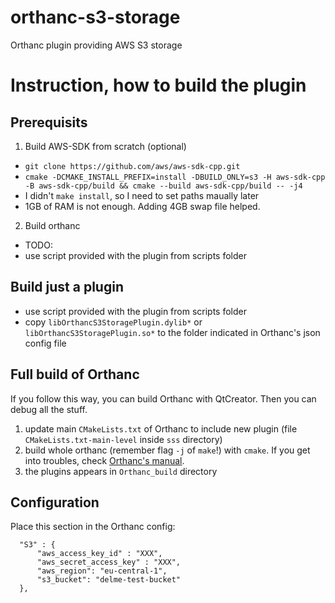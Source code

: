 # orthanc-s3-storage

Orthanc plugin providing AWS S3 storage

# Instruction, how to build the plugin

## Prerequisits
1. Build AWS-SDK from scratch (optional)
  - `git clone https://github.com/aws/aws-sdk-cpp.git`
  - `cmake -DCMAKE_INSTALL_PREFIX=install -DBUILD_ONLY=s3 -H aws-sdk-cpp -B aws-sdk-cpp/build && cmake --build aws-sdk-cpp/build -- -j4`
  - I didn't `make install`, so I need to set paths maually later
  - 1GB of RAM is not enough. Adding 4GB swap file helped.

2. Build orthanc
  - TODO:
  - use script provided with the plugin from scripts folder

## Build just a plugin
  - use script provided with the plugin from scripts folder
  - copy `libOrthancS3StoragePlugin.dylib*` or `libOrthancS3StoragePlugin.so*` to the folder indicated in Orthanc's json config file

## Full build of Orthanc

If you follow this way, you can build Orthanc with QtCreator. Then you can debug all the stuff.

1. update main `CMakeLists.txt` of Orthanc to include new plugin (file `CMakeLists.txt-main-level` inside `sss` directory)
2. build whole orthanc (remember flag `-j` of `make`!) with `cmake`. If you get into troubles, check [Orthanc's manual](http://book.orthanc-server.com/faq/compiling.html). 
3. the plugins appears in `Orthanc_build` directory

## Configuration

Place this section in the Orthanc config:

```
  "S3" : {
      "aws_access_key_id" : "XXX",
      "aws_secret_access_key" : "XXX",
      "aws_region": "eu-central-1",
      "s3_bucket": "delme-test-bucket"
  },
```
